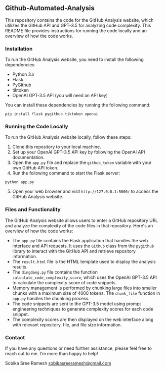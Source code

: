 ## Github-Automated-Analysis

This repository contains the code for the GitHub Analysis website, which utilizes the GitHub API and GPT-3.5 for analyzing code complexity. This README file provides instructions for running the code locally and an overview of how the code works.

### Installation

To run the GitHub Analysis website, you need to install the following dependencies:

- Python 3.x
- Flask
- PyGithub
- tiktoken
- OpenAI GPT-3.5 API (you will need an API key)

You can install these dependencies by running the following command:

```shell
pip install flask pygithub tiktoken openai
```

### Running the Code Locally

To run the GitHub Analysis website locally, follow these steps:

1. Clone this repository to your local machine.
2. Set up your OpenAI GPT-3.5 API key by following the OpenAI API documentation.
3. Open the `app.py` file and replace the `github_token` variable with your own GitHub API token.
4. Run the following command to start the Flask server:

```shell
python app.py
```

5. Open your web browser and visit `http://127.0.0.1:5000/` to access the GitHub Analysis website.

### Files and Functionality

The GitHub Analysis website allows users to enter a GitHub repository URL and analyze the complexity of the code files in that repository. Here's an overview of how the code works:

- The `app.py` file contains the Flask application that handles the web interface and API requests. It uses the `Github` class from the `pygithub` library to interact with the GitHub API and retrieve repository information.
- The `result.html` file is the HTML template used to display the analysis results.
- The `dingdong.py` file contains the function `calculate_code_complexity_score`, which uses the OpenAI GPT-3.5 API to calculate the complexity score of code snippets.
- Memory management is performed by chunking large files into smaller chunks with a maximum size of 4000 tokens. The `chunk_file` function in `app.py` handles the chunking process.
- The code snippets are sent to the GPT-3.5 model using prompt engineering techniques to generate complexity scores for each code snippet.
- The complexity scores are then displayed on the web interface along with relevant repository, file, and file size information.

### Contact

If you have any questions or need further assistance, please feel free to reach out to me. I'm more than happy to help!

Sobika Sree Ramesh
sobikasreeramesh@gmail.com
